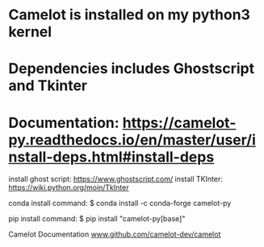 # Camelot is installed on my python3 kernel
# Dependencies includes Ghostscript and Tkinter
# Documentation: https://camelot-py.readthedocs.io/en/master/user/install-deps.html#install-deps

install ghost script: https://www.ghostscript.com/
install TKInter: https://wiki.python.org/moin/TkInter


conda install command: $ conda install -c conda-forge camelot-py

pip install command: $ pip install "camelot-py[base]"

Camelot Documentation
www.github.com/camelot-dev/camelot


